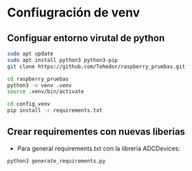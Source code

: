 # Confiugración de venv

## Configuar entorno virutal de python

```bash
sudo apt update
sudo apt install python3 python3-pip
git clone https://github.com/Tehedor/raspberry_pruebas.git
```

```bash
cd raspberry_pruebas
python3 -m venv .venv
source .venv/bin/activate
```

```bash
cd config_venv
pip install -r requirements.txt
```

## Crear requirementes con nuevas liberias

- Para general requirements.txt con la libreria ADCDevices:

``` bash
python3 generate_requirements.py
```
